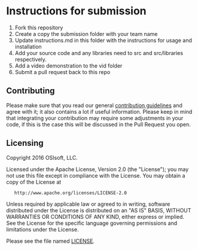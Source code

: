 # Instructions for submission

1. Fork this repository
1. Create a copy the submission folder with your team name
1. Update instructions.md in this folder with the instructions for usage and installation
1. Add your source code and any libraries need to src and src/libraries respectively.
1. Add a video demonstration to the vid folder
1. Submit a pull request back to this repo

## Contributing

Please make sure that you read our general [contribution guidelines][1] and agree with it; it also contains a lot if useful information. Please keep in mind that integrating your contribution may require some adjustments in your code, if this is the case this will be discussed in the Pull Request you open.

## Licensing

Copyright 2016 OSIsoft, LLC.

   Licensed under the Apache License, Version 2.0 (the "License");
   you may not use this file except in compliance with the License.
   You may obtain a copy of the License at

       http://www.apache.org/licenses/LICENSE-2.0

   Unless required by applicable law or agreed to in writing, software
   distributed under the License is distributed on an "AS IS" BASIS,
   WITHOUT WARRANTIES OR CONDITIONS OF ANY KIND, either express or implied.
   See the License for the specific language governing permissions and
   limitations under the License.

Please see the file named [LICENSE](LICENSE).

[1]:https://github.com/osisoft/contributing